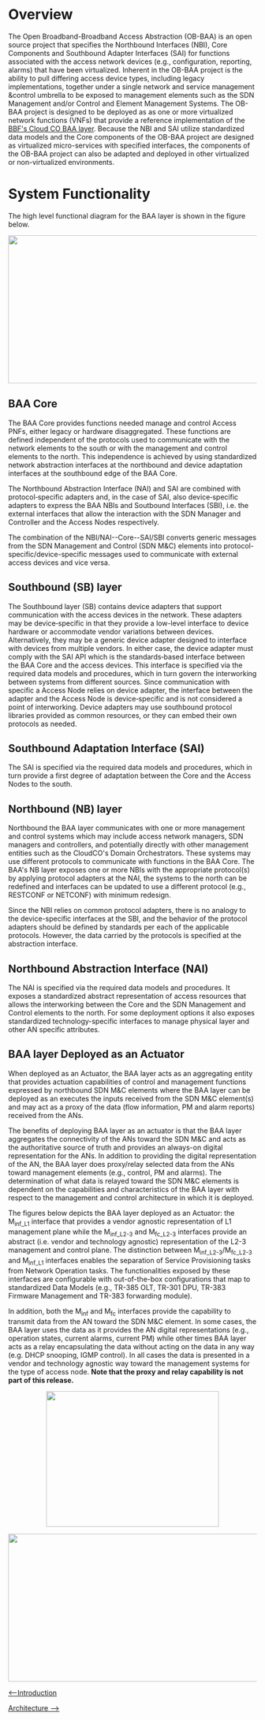 
Overview
========

<a id="overview" />

The Open Broadband-Broadband Access Abstraction (OB-BAA) is an open
source project that specifies the Northbound Interfaces (NBI), Core
Components and Southbound Adapter Interfaces (SAI) for functions
associated with the access network devices (e.g., configuration,
reporting, alarms) that have been virtualized. Inherent in the OB-BAA
project is the ability to pull differing access device types, including
legacy implementations, together under a single network and service
management &control umbrella to be exposed to management elements such
as the SDN Management and/or Control and Element Management Systems. The
OB-BAA project is designed to be deployed as as one or more virtualized
network functions (VNFs) that provide a reference implementation of the
[BBF\'s Cloud CO BAA
layer](https://www.broadband-forum.org/projects/virtualized-broadband/cloud-central-office).
Because the NBI and SAI utilize standardized data models and the Core
components of the OB-BAA project are designed as virtualized
micro-services with specified interfaces, the components of the OB-BAA
project can also be adapted and deployed in other virtualized or
non-virtualized environments.

System Functionality
====================

The high level functional diagram for the BAA layer is shown in the
figure below.
<p align="center">
 <img width="600px" height="300px" src="{{site.url}}/overview/system_description.png">
</p>

BAA Core
--------

The BAA Core provides functions needed manage and control Access PNFs,
either legacy or hardware disaggregated. These functions are defined
independent of the protocols used to communicate with the network
elements to the south or with the management and control elements to the
north. This independence is achieved by using standardized network
abstraction interfaces at the northbound and device adaptation
interfaces at the southbound edge of the BAA Core.

The Northbound Abstraction Interface (NAI) and SAI are combined with
protocol‑specific adapters and, in the case of SAI, also device‑specific
adapters to express the BAA NBIs and Soutbound Interfaces (SBI), i.e.
the external interfaces that allow the interaction with the SDN Manager
and Controller and the Access Nodes respectively.

The combination of the NBI/NAI--Core--SAI/SBI converts generic messages
from the SDN Management and Control (SDN M&C) elements into
protocol-specific/device-specific messages used to communicate with
external access devices and vice versa.

Southbound (SB) layer
---------------------

The Southbound layer (SB) contains device adapters that support
communication with the access devices in the network. These adapters may
be device‑specific in that they provide a low-level interface to device
hardware or accommodate vendor variations between devices.
Alternatively, they may be a generic device adapter designed to
interface with devices from multiple vendors. In either case, the device
adapter must comply with the SAI API which is the standards‑based
interface between the BAA Core and the access devices. This interface is
specified via the required data models and procedures, which in turn
govern the interworking between systems from different sources. Since
communication with specific a Access Node relies on device adapter, the
interface between the adapter and the Access Node is device‑specific and
is not considered a point of interworking. Device adapters may use
southbound protocol libraries provided as common resources, or they can
embed their own protocols as needed.

Southbound Adaptation Interface (SAI)
-------------------------------------

The SAI is specified via the required data models and procedures, which
in turn provide a first degree of adaptation between the Core and the
Access Nodes to the south.

Northbound (NB) layer
---------------------

Northbound the BAA layer communicates with one or more management and
control systems which may include access network managers, SDN managers
and controllers, and potentially directly with other management entities
such as the CloudCO\'s Domain Orchestrators. These systems may use
different protocols to communicate with functions in the BAA Core. The
BAA's NB layer exposes one or more NBIs with the appropriate protocol(s)
by applying protocol adapters at the NAI, the systems to the north can
be redefined and interfaces can be updated to use a different protocol
(e.g., RESTCONF or NETCONF) with minimum redesign.

Since the NBI relies on common protocol adapters, there is no analogy to
the device-specific interfaces at the SBI, and the behavior of the
protocol adapters should be defined by standards per each of the
applicable protocols. However, the data carried by the protocols is
specified at the abstraction interface.

Northbound Abstraction Interface (NAI)
--------------------------------------

The NAI is specified via the required data models and procedures. It
exposes a standardized abstract representation of access resources that
allows the interworking between the Core and the SDN Management and
Control elements to the north. For some deployment options it also
exposes standardized technology-specific interfaces to manage physical
layer and other AN specific attributes.

BAA layer Deployed as an Actuator
---------------------------------

When deployed as an Actuator, the BAA layer acts as an aggregating
entity that provides actuation capabilities of control and management
functions expressed by northbound SDN M&C elements where the BAA layer
can be deployed as an executes the inputs received from the SDN M&C
element(s) and may act as a proxy of the data (flow information, PM and
alarm reports) received from the ANs.

The benefits of deploying BAA layer as an actuator is that the BAA layer
aggregates the connectivity of the ANs toward the SDN M&C and acts as
the authoritative source of truth and provides an always-on digital
representation for the ANs. In addition to providing the digital
representation of the AN, the BAA layer does proxy/relay selected data
from the ANs toward management elements (e.g., control, PM and alarms).
The determination of what data is relayed toward the SDN M&C elements is
dependent on the capabilities and characteristics of the BAA layer with
respect to the management and control architecture in which it is
deployed.

The figures below depicts the BAA layer deployed as an Actuator: the
M<sub>inf_L1</sub> interface that provides a vendor agnostic representation of
L1 management plane while the M<sub>inf\_L2-3</sub> and M<sub>fc\_L2-3</sub> interfaces
provide an abstract (i.e. vendor and technology agnostic) representation
of the L2-3 management and control plane. The distinction between
M<sub>inf\_L2-3</sub>/M<sub>fc\_L2-3</sub> and M<sub>inf\_L1</sub> interfaces enables the
separation of Service Provisioning tasks from Network Operation tasks.
The functionalities exposed by these interfaces are configurable with
out-of-the-box configurations that map to standardized Data Models
(e.g., TR-385 OLT, TR-301 DPU, TR-383 Firmware Management and TR-383
forwarding module).

In addition, both the M<sub>inf</sub> and M<sub>fc</sub> interfaces provide the capability
to transmit data from the AN toward the SDN M&C element. In some cases,
the BAA layer uses the data as it provides the AN digital
representations (e.g., operation states, current alarms, current PM)
while other times BAA layer acts as a relay encapsulating the data
without acting on the data in any way (e.g. DHCP snooping, IGMP
control). In all cases the data is presented in a vendor and technology
agnostic way toward the management systems for the type of access node.
**Note that the proxy and relay capability is not part of this
release.**

<p align="center">
 <img width="350px" height="275px" src="{{site.url}}/overview/baa_actuator.png">
</p>

<p align="center">
 <img width="600px" height="300px" src="{{site.url}}/overview/system_functional.png">
</p>

[<--Introduction](../)

[Architecture -->](../architecture/)